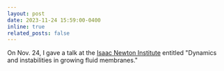 ```yaml
---
layout: post
date: 2023-11-24 15:59:00-0400
inline: true
related_posts: false
---
```


On Nov. 24, I gave a talk at the [Isaac Newton Institute](https://www.newton.ac.uk/event/spl/) entitled "Dynamics and instabilities in growing fluid membranes."